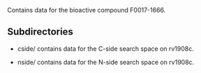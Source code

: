 Contains data for the bioactive compound F0017-1666.

## Subdirectories

- cside/ contains data for the C-side search space on rv1908c.

- nside/ contains data for the N-side search space on rv1908c.

